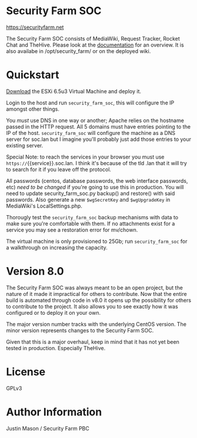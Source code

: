 # Security Farm SOC
https://securityfarm.net

The Security Farm SOC consists of MediaWiki, Request Tracker, Rocket Chat and TheHive. Please look at the [documentation](https://github.com/Security-Farm/security-farm-soc/blob/main/roles/security_farm_soc/files/security_farm/security_farm_soc_documentation.pptx) for an overview. It is also availabe in /opt/security_farm/ or on the deployed wiki.

# Quickstart
[Download](https://securityfarm.net/wp-content/uploads/manual/security-farm-soc.v8.0.zip) the ESXi 6.5u3 Virtual Machine and deploy it.

Login to the host and run `security_farm_soc`, this will configure the IP amongst other things.

You _must_ use DNS in one way or another; Apache relies on the hostname passed in the HTTP request. All 5 domains must have entries pointing to the IP of the host. `security_farm_soc` will configure the machine as a DNS server for soc.lan but I imagine you'll probably just add those entries to your existing server.

Special Note: to reach the services in your browser you must use `https://`{{service}}.soc.lan. I think it's because of the tld .lan that it will try to search for it if you leave off the protocol.

All passwords (centos, database passwords, the web interface passwords, etc) _need to be changed_ if you're going to use this in production. You will need to update security_farm_soc.py backup() and restore() with said passwords. Also generate a new `$wgSecretKey` and `$wgUpgradeKey` in MediaWiki's LocalSettings.php.

Thorougly test the `security_farm_soc` backup mechanisms with data to make sure you're comfortable with them. If no attachments exist for a service you may see a restoration error for mv/chown.

The virtual machine is only provisioned to 25Gb; run `security_farm_soc` for a walkthrough on increasing the capacity.

# Version 8.0
The Security Farm SOC was always meant to be an open project, but the nature of it made it impractical for others to contribute. Now that the entire build is automated through code in v8.0 it opens up the possibility for others to contribute to the project. It also allows you to see exactly how it was configured or to deploy it on your own.

The major version number tracks with the underlying CentOS version. The minor version represents changes to the Security Farm SOC.

Given that this is a major overhaul, keep in mind that it has not yet been tested in production. Especially TheHive.

# License
GPLv3

# Author Information
Justin Mason / Security Farm PBC
